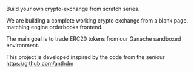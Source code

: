 Build your own crypto-exchange from scratch series.

We are building a complete working crypto exchange from a blank page. matching engine orderbooks frontend.

The main goal is to trade ERC20 tokens from our Ganache sandboxed environment.

This project is developed inspired by the code from the seniour https://github.com/anthdm